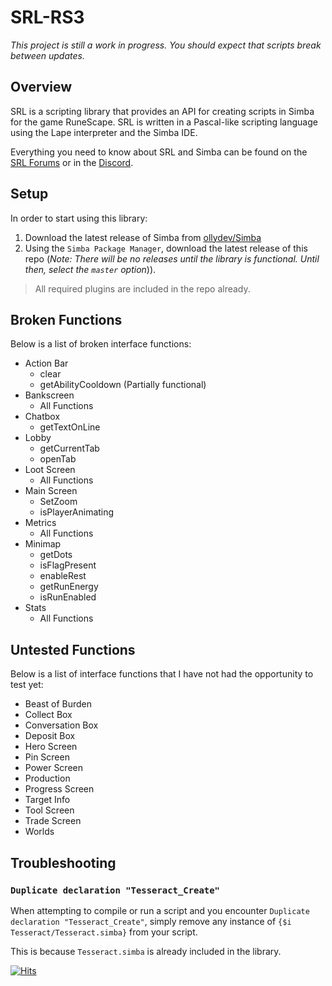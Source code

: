 # SRL-RS3

*This project is still a work in progress. You should expect that scripts break between updates.*

## Overview

SRL is a scripting library that provides an API for creating scripts in Simba for the game RuneScape. SRL is written in a Pascal-like scripting language using the Lape interpreter and the Simba IDE. 

Everything you need to know about SRL and Simba can be found on the [SRL Forums](https://villavu.com/forum/) or in the [Discord](https://discord.gg/RSXyB8E).

## Setup
In order to start using this library:
1. Download the latest release of Simba from [ollydev/Simba](https://github.com/ollydev/Simba/releases/tag/autobuild-simba1400)
2. Using the `Simba Package Manager`, download the latest release of this repo (*Note: There will be no releases until the library is functional. Until then, select the `master` option*)).

> All required plugins are included in the repo already.

## Broken Functions
Below is a list of broken interface functions:
- Action Bar
  - clear
  - getAbilityCooldown (Partially functional)
- Bankscreen
  - All Functions
- Chatbox
  - getTextOnLine
- Lobby
  - getCurrentTab
  - openTab
- Loot Screen
  - All Functions
- Main Screen
  - SetZoom
  - isPlayerAnimating
- Metrics
  - All Functions
- Minimap
  - getDots
  - isFlagPresent
  - enableRest
  - getRunEnergy
  - isRunEnabled
- Stats
  - All Functions

## Untested Functions
Below is a list of interface functions that I have not had the opportunity to test yet:
- Beast of Burden
- Collect Box
- Conversation Box
- Deposit Box 
- Hero Screen
- Pin Screen
- Power Screen
- Production
- Progress Screen
- Target Info
- Tool Screen
- Trade Screen
- Worlds

## Troubleshooting
### `Duplicate declaration "Tesseract_Create"`
When attempting to compile or run a script and you encounter `Duplicate declaration "Tesseract_Create"`, simply remove any instance of `{$i Tesseract/Tesseract.simba}` from your script. 

This is because `Tesseract.simba` is already included in the library.

[![Hits](https://hits.seeyoufarm.com/api/count/incr/badge.svg?url=https%3A%2F%2Fgithub.com%2FStickToTheScript%2FSRL-RS3&count_bg=%2379C83D&title_bg=%23555555&icon=&icon_color=%23E7E7E7&title=hits&edge_flat=false)](https://hits.seeyoufarm.com)